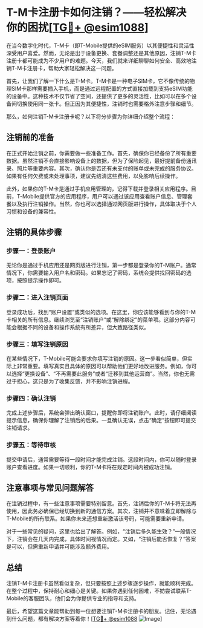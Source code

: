 # T-M卡注册卡如何注销？——轻松解决你的困扰[[TG💪+ @esim1088](https://t.me/s/esim1088)]

在当今数字化时代，T-M卡（即T-Mobile提供的eSIM服务）以其便捷性和灵活性深受用户喜爱。然而，无论是出于设备更换、套餐调整还是其他原因，注销T-M卡注册卡都可能成为不少用户的难题。今天，我们就来详细聊聊如何安全、高效地注销T-M卡注册卡，帮助大家轻松解决这一问题。

首先，让我们了解一下什么是T-M卡。T-M卡是一种电子SIM卡，它不像传统的物理SIM卡那样需要插入手机，而是通过远程配置的方式直接加载到支持eSIM功能的设备中。这种技术不仅节省了空间，还提供了更多的灵活性，比如可以在多个设备间切换使用同一张卡。但正因为其便捷性，注销时也需要格外注意步骤和细节。

那么，如何注销T-M卡注册卡呢？以下将分步骤为你详细介绍整个流程：

## 注销前的准备

在正式开始注销之前，你需要做一些准备工作。首先，确保你已经备份了所有重要数据。虽然注销不会直接影响设备上的数据，但为了保险起见，最好提前备份通讯录、照片等重要内容。其次，确认你是否还有未支付的账单或未完成的服务协议。如果有任何欠费或未处理事项，建议先结清这些费用，以免影响后续操作。

此外，如果你的T-M卡是通过手机应用管理的，记得下载并登录相关应用程序。目前，T-Mobile提供官方的应用程序，用户可以通过该应用查看账户信息、管理套餐以及执行注销操作。当然，你也可以选择通过网页版进行操作，具体取决于个人习惯和设备的兼容性。

## 注销的具体步骤

### 步骤一：登录账户

无论你是通过手机应用还是网页版进行注销，第一步都是登录你的T-M账户。通常情况下，你需要输入用户名和密码。如果忘记了密码，系统会提供找回密码的选项，按照提示操作即可。

### 步骤二：进入注销页面

登录成功后，找到“账户设置”或类似的选项。在这里，你应该能够看到与你的T-M卡相关的所有信息。继续浏览至“注销账户”或“解除绑定”的菜单项。这部分内容可能会根据不同的设备和操作系统有所差异，但大致路径类似。

### 步骤三：填写注销原因

在某些情况下，T-Mobile可能会要求你填写注销的原因。这一步看似简单，但实际上非常重要。填写真实且具体的原因可以帮助他们更好地改进服务。例如，你可以选择“更换设备”、“不再需要此服务”或者“迁移到其他运营商”。当然，你也无需过于担心，这只是为了收集反馈，并不影响注销进程。

### 步骤四：确认注销

完成上述步骤后，系统会弹出确认窗口，提醒你即将注销账户。此时，请仔细阅读提示信息，确保你理解了注销后的后果。一旦确认无误，点击“确定”按钮即可提交注销请求。

### 步骤五：等待审核

提交申请后，通常需要等待一段时间才能完成注销。这段时间内，你可以随时登录账户查看进度。如果一切顺利，你的T-M卡将在规定时间内被成功注销。

## 注意事项与常见问题解答

在注销过程中，有一些注意事项需要特别留意。首先，注销后你的T-M卡将无法再使用，因此务必确保已经切换到新的通信方案。其次，注销并不意味着立即解除与T-Mobile的所有联系。如果你未来还想重新激活该号码，可能需要重新申请。

对于一些常见的疑问，这里也给出了解答。例如，“注销后多久能生效？”一般情况下，注销会在几天内完成，具体时间视情况而定。又如，“注销后能否恢复？”答案是可以，但需重新申请并可能涉及额外费用。

## 总结

注销T-M卡注册卡虽然看似复杂，但只要按照上述步骤逐步操作，就能顺利完成。在整个过程中，保持耐心和细心是关键。如果你遇到任何困难，不妨尝试联系T-Mobile的客服团队，他们会为你提供专业的指导和支持。

最后，希望这篇文章能帮助到每一位想要注销T-M卡注册卡的朋友。记住，无论遇到什么问题，都有解决方案等着你！[[TG💪+ @esim1088](https://t.me/s/esim1088) ![Image](https://i.postimg.cc/4NQfJmqS/Snipaste-2025-05-13-00-14-12.png)]